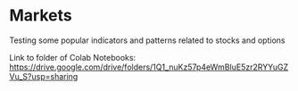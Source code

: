 # Markets

Testing some popular indicators and patterns related to stocks and options

Link to folder of Colab Notebooks: https://drive.google.com/drive/folders/1Q1_nuKz57p4eWmBIuE5zr2RYYuGZVu_S?usp=sharing

